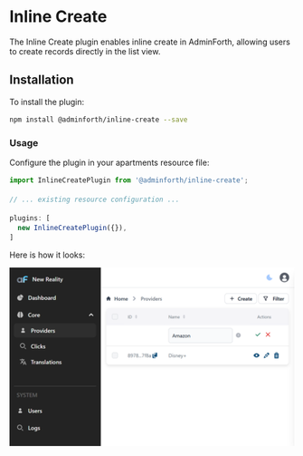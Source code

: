 # Inline Create

The Inline Create plugin enables inline create in AdminForth, allowing users to create records directly in the list view.

## Installation

To install the plugin:

```bash
npm install @adminforth/inline-create --save
```


### Usage

Configure the plugin in your apartments resource file:

```typescript title="./resources/apartments.ts"
import InlineCreatePlugin from '@adminforth/inline-create';

// ... existing resource configuration ...

plugins: [
  new InlineCreatePlugin({}),
]
```

Here is how it looks:


![alt text](localhost_3000_resource_providers.png)